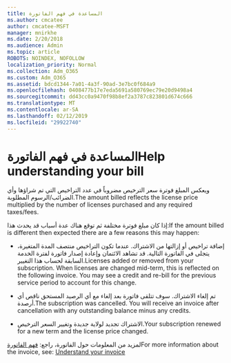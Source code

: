 ```yaml
---
title: المساعدة في فهم الفاتورة
ms.author: cmcatee
author: cmcatee-MSFT
manager: mnirkhe
ms.date: 2/20/2018
ms.audience: Admin
ms.topic: article
ROBOTS: NOINDEX, NOFOLLOW
localization_priority: Normal
ms.collection: Adm_O365
ms.custom: Adm_O365
ms.assetid: bdcd1344-7a01-4a3f-90ad-3e7bc0f684a9
ms.openlocfilehash: 0408477b17e7eda5691a580769ec79e20d9498a4
ms.sourcegitcommit: dd43cc0a9470f98b8ef2a3787c823801d674c666
ms.translationtype: MT
ms.contentlocale: ar-SA
ms.lasthandoff: 02/12/2019
ms.locfileid: "29922740"
---
```

# <a name="help-understanding-your-bill"></a><span data-ttu-id="8482e-102">المساعدة في فهم الفاتورة</span><span class="sxs-lookup"><span data-stu-id="8482e-102">Help understanding your bill</span></span>

<span data-ttu-id="8482e-103">ويعكس المبلغ فوترة سعر الترخيص مضروباً في عدد التراخيص التي تم شراؤها وأي الضرائب/الرسوم المطلوبة.</span><span class="sxs-lookup"><span data-stu-id="8482e-103">The amount billed reflects the license price multiplied by the number of licenses purchased and any required taxes/fees.</span></span>
  
<span data-ttu-id="8482e-104">إذا كان مبلغ فوترة مختلفة ثم توقع هناك عدة أسباب قد يحدث هذا:</span><span class="sxs-lookup"><span data-stu-id="8482e-104">If the amount billed is different then expected there are a few reasons this may happen:</span></span>
  
- <span data-ttu-id="8482e-p101">إضافة تراخيص أو إزالتها من الاشتراك. عندما تكون التراخيص منتصف المدة المتغيرة، يتجلى في الفاتورة التالية. قد تشاهد الائتمان وإعادة إصدار فاتورة لفترة الخدمة السابقة لحساب هذا التغيير.</span><span class="sxs-lookup"><span data-stu-id="8482e-p101">Licenses added or removed from your subscription. When licenses are changed mid-term, this is reflected on the following invoice. You may see a credit and re-bill for the previous service period to account for this change.</span></span>
    
- <span data-ttu-id="8482e-p102">تم إلغاء الاشتراك. سوف تتلقى فاتورة بعد إلغاء مع أي الرصيد المستحق ناقص أي أرصدة.</span><span class="sxs-lookup"><span data-stu-id="8482e-p102">The subscription was cancelled. You will receive an invoice after cancellation with any outstanding balance minus any credits.</span></span>
    
- <span data-ttu-id="8482e-110">الاشتراك تجديد لولاية جديدة وتغيير السعر الترخيص.</span><span class="sxs-lookup"><span data-stu-id="8482e-110">Your subscription renewed for a new term and the license price changed.</span></span>
    
<span data-ttu-id="8482e-111">لمزيد من المعلومات حول الفاتورة، راجع: [فهم الفاتورة](https://support.office.com/article/0724b428-fb59-4962-8c37-6674166d7507)</span><span class="sxs-lookup"><span data-stu-id="8482e-111">For more information about the invoice, see: [Understand your invoice](https://support.office.com/article/0724b428-fb59-4962-8c37-6674166d7507)</span></span>
  

